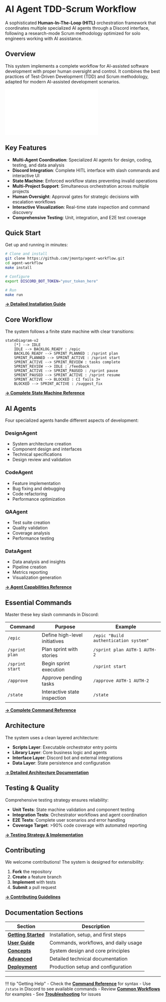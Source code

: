 # AI Agent TDD-Scrum Workflow

A sophisticated **Human-In-The-Loop (HITL)** orchestration framework that coordinates multiple specialized AI agents through a Discord interface, following a research-mode Scrum methodology optimized for solo engineers working with AI assistance.

## Overview

This system implements a complete workflow for AI-assisted software development with proper human oversight and control. It combines the best practices of Test-Driven Development (TDD) and Scrum methodology, adapted for modern AI-assisted development scenarios.

![Architecture Overview](advanced/context.md)

## Key Features

- **Multi-Agent Coordination**: Specialized AI agents for design, coding, testing, and data analysis
- **Discord Integration**: Complete HITL interface with slash commands and interactive UI
- **State Machine**: Enforced workflow states preventing invalid operations
- **Multi-Project Support**: Simultaneous orchestration across multiple projects
- **Human Oversight**: Approval gates for strategic decisions with escalation workflows
- **Interactive Visualization**: Real-time state inspection and command discovery
- **Comprehensive Testing**: Unit, integration, and E2E test coverage

## Quick Start

Get up and running in minutes:

```bash
# Clone and install
git clone https://github.com/jmontp/agent-workflow.git
cd agent-workflow
make install

# Configure
export DISCORD_BOT_TOKEN="your_token_here"

# Run
make run
```

[**→ Detailed Installation Guide**](getting-started/installation.md)

## Core Workflow

The system follows a finite state machine with clear transitions:

```mermaid
stateDiagram-v2
    [*] --> IDLE
    IDLE --> BACKLOG_READY : /epic
    BACKLOG_READY --> SPRINT_PLANNED : /sprint plan
    SPRINT_PLANNED --> SPRINT_ACTIVE : /sprint start
    SPRINT_ACTIVE --> SPRINT_REVIEW : tasks complete
    SPRINT_REVIEW --> IDLE : /feedback
    SPRINT_ACTIVE --> SPRINT_PAUSED : /sprint pause
    SPRINT_PAUSED --> SPRINT_ACTIVE : /sprint resume
    SPRINT_ACTIVE --> BLOCKED : CI fails 3×
    BLOCKED --> SPRINT_ACTIVE : /suggest_fix
```

[**→ Complete State Machine Reference**](user-guide/state-machine.md)

## AI Agents

Four specialized agents handle different aspects of development:

### DesignAgent
- System architecture creation
- Component design and interfaces  
- Technical specifications
- Design review and validation

### CodeAgent
- Feature implementation
- Bug fixing and debugging
- Code refactoring
- Performance optimization

### QAAgent
- Test suite creation
- Quality validation
- Coverage analysis
- Performance testing

### DataAgent
- Data analysis and insights
- Pipeline creation
- Metrics reporting
- Visualization generation

[**→ Agent Capabilities Reference**](concepts/overview.md)

## Essential Commands

Master these key slash commands in Discord:

| Command | Purpose | Example |
|---------|---------|---------|
| `/epic` | Define high-level initiatives | `/epic "Build authentication system"` |
| `/sprint plan` | Plan sprint with stories | `/sprint plan AUTH-1 AUTH-2` |
| `/sprint start` | Begin sprint execution | `/sprint start` |
| `/approve` | Approve pending tasks | `/approve AUTH-1 AUTH-2` |
| `/state` | Interactive state inspection | `/state` |

[**→ Complete Command Reference**](user-guide/hitl-commands.md)

## Architecture

The system uses a clean layered architecture:

- **Scripts Layer**: Executable orchestrator entry points
- **Library Layer**: Core business logic and agents
- **Interface Layer**: Discord bot and external integrations
- **Data Layer**: State persistence and configuration

[**→ Detailed Architecture Documentation**](concepts/overview.md)

## Testing & Quality

Comprehensive testing strategy ensures reliability:

- **Unit Tests**: State machine validation and component testing
- **Integration Tests**: Orchestrator workflows and agent coordination  
- **E2E Tests**: Complete user scenarios and error handling
- **Coverage Target**: >90% code coverage with automated reporting

[**→ Testing Strategy & Implementation**](advanced/testing.md)

## Contributing

We welcome contributions! The system is designed for extensibility:

1. **Fork** the repository
2. **Create** a feature branch
3. **Implement** with tests
4. **Submit** a pull request

[**→ Contributing Guidelines**](user-guide/faq.md)

## Documentation Sections

| Section | Description |
|---------|-------------|
| [**Getting Started**](getting-started/quick-start.md) | Installation, setup, and first steps |
| [**User Guide**](user-guide/hitl-commands.md) | Commands, workflows, and daily usage |
| [**Concepts**](concepts/overview.md) | System design and core principles |
| [**Advanced**](advanced/architecture-detailed.md) | Detailed technical documentation |
| [**Deployment**](deployment/github-pages.md) | Production setup and configuration |

---

!!! tip "Getting Help"
    - Check the [**Command Reference**](user-guide/hitl-commands.md) for syntax
    - Use `/state` in Discord to see available commands
    - Review [**Common Workflows**](user-guide/workflow-sequences.md) for examples
    - See [**Troubleshooting**](user-guide/troubleshooting.md) for issues
